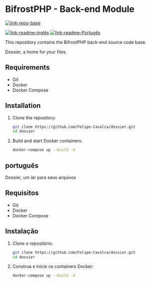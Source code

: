 # BifrostPHP - Back-end Module

[![link-repo-base](https://img.shields.io/badge/Repo-Dossier-blue)](./)

[![link-readme-inglês](https://img.shields.io/badge/README-English/Inglês-red)](./README.md)
[![link-readme-Portugês](https://img.shields.io/badge/README-Portuguese/Portugês-green)](./README-PT.md)

This repository contains the BifrostPHP back-end source code base.

Dossier, a home for your files.

## Requirements

* Git
* Docker
* Docker Compose

## Installation

1. Clone the repository:

    ```sh
    git clone https://github.com/Felipe-Cavalca/dossier.git
    cd dossier
    ```

1. Build and start Docker containers:

    ```sh
    docker-compose up --build -d
    ```

## português

Dossier, um lar para seus arquivos

## Requisitos

* Git
* Docker
* Docker Compose

## Instalação

1. Clone o repositório:

    ```sh
    git clone https://github.com/Felipe-Cavalca/dossier.git
    cd dossier
    ```

1. Construa e inicie os containers Docker:

    ```sh
    docker-compose up --build -d
    ```
